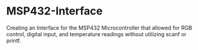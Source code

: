# MSP432-Interface
Creating an Interface for the MSP432 Microcontroller that allowed for RGB control, digital input, and temperature readings without utilizing scanf or printf.
